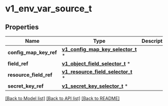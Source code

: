 # v1_env_var_source_t

## Properties
Name | Type | Description | Notes
------------ | ------------- | ------------- | -------------
**config_map_key_ref** | [**v1_config_map_key_selector_t**](v1_config_map_key_selector.md) \* |  | [optional] 
**field_ref** | [**v1_object_field_selector_t**](v1_object_field_selector.md) \* |  | [optional] 
**resource_field_ref** | [**v1_resource_field_selector_t**](v1_resource_field_selector.md) \* |  | [optional] 
**secret_key_ref** | [**v1_secret_key_selector_t**](v1_secret_key_selector.md) \* |  | [optional] 

[[Back to Model list]](../README.md#documentation-for-models) [[Back to API list]](../README.md#documentation-for-api-endpoints) [[Back to README]](../README.md)


